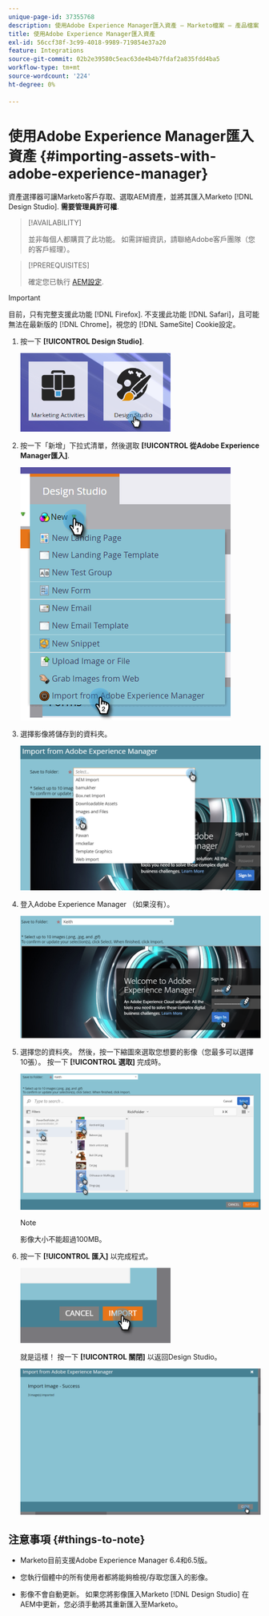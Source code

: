 ```yaml
---
unique-page-id: 37355768
description: 使用Adobe Experience Manager匯入資產 — Marketo檔案 — 產品檔案
title: 使用Adobe Experience Manager匯入資產
exl-id: 56ccf38f-3c99-4018-9989-719854e37a20
feature: Integrations
source-git-commit: 02b2e39580c5eac63de4b4b7fdaf2a835fdd4ba5
workflow-type: tm+mt
source-wordcount: '224'
ht-degree: 0%

---
```


# 使用Adobe Experience Manager匯入資產 {#importing-assets-with-adobe-experience-manager}

資產選擇器可讓Marketo客戶存取、選取AEM資產，並將其匯入Marketo [!DNL Design Studio]. **需要管理員許可權**.

>[!AVAILABILITY]
>
>並非每個人都購買了此功能。 如需詳細資訊，請聯絡Adobe客戶團隊（您的客戶經理）。

>[!PREREQUISITES]
>
>確定您已執行 [AEM設定](/help/marketo/product-docs/core-marketo-concepts/miscellaneous/configuring-adobe-experience-manager-integration.md).

>[!IMPORTANT]
>
>目前，只有完整支援此功能 [!DNL Firefox]. 不支援此功能 [!DNL Safari]，且可能無法在最新版的 [!DNL Chrome]，視您的 [!DNL SameSite] Cookie設定。

1. 按一下 **[!UICONTROL Design Studio]**.

   ![](assets/importing-assets-with-adobe-experience-manager-1.png)

1. 按一下「新增」下拉式清單，然後選取 **[!UICONTROL 從Adobe Experience Manager匯入]**.

   ![](assets/importing-assets-with-adobe-experience-manager-2.png)

1. 選擇影像將儲存到的資料夾。

   ![](assets/importing-assets-with-adobe-experience-manager-3.png)

1. 登入Adobe Experience Manager （如果沒有）。

   ![](assets/importing-assets-with-adobe-experience-manager-4.png)

1. 選擇您的資料夾。 然後，按一下縮圖來選取您想要的影像（您最多可以選擇10張）。 按一下 **[!UICONTROL 選取]** 完成時。

   ![](assets/importing-assets-with-adobe-experience-manager-5.png)

   >[!NOTE]
   >
   >影像大小不能超過100MB。

1. 按一下 **[!UICONTROL 匯入]** 以完成程式。

   ![](assets/importing-assets-with-adobe-experience-manager-6.png)

   就是這樣！ 按一下 **[!UICONTROL 關閉]** 以返回Design Studio。

   ![](assets/importing-assets-with-adobe-experience-manager-7.png)

## 注意事項 {#things-to-note}

* Marketo目前支援Adobe Experience Manager 6.4和6.5版。

* 您執行個體中的所有使用者都將能夠檢視/存取您匯入的影像。

* 影像不會自動更新。 如果您將影像匯入Marketo [!DNL Design Studio] 在AEM中更新，您必須手動將其重新匯入至Marketo。

